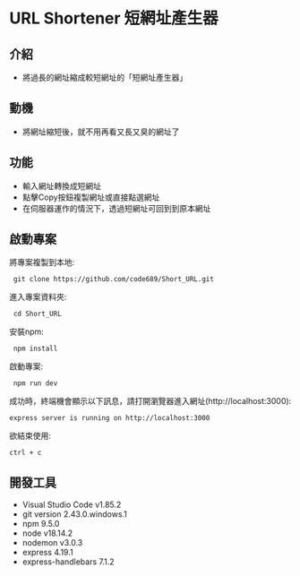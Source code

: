 # URL Shortener 短網址產生器
## 介紹
- 將過長的網址縮成較短網址的「短網址產生器」

## 動機
- 將網址縮短後，就不用再看又長又臭的網址了

## 功能
- 輸入網址轉換成短網址
- 點擊Copy按鈕複製網址或直接點選網址
- 在伺服器運作的情況下，透過短網址可回到到原本網址

## 啟動專案
將專案複製到本地:
```
 git clone https://github.com/code689/Short_URL.git
```
進入專案資料夾:
```
 cd Short_URL
```
安裝npm:
```
 npm install
```
啟動專案:
```
 npm run dev
```

成功時，終端機會顯示以下訊息，請打開瀏覽器進入網址(http://localhost:3000):
```
express server is running on http://localhost:3000
```

欲結束使用:
```
ctrl + c
```

## 開發工具

* Visual Studio Code v1.85.2
* git version 2.43.0.windows.1
* npm 9.5.0
* node v18.14.2
* nodemon v3.0.3
* express 4.19.1
* express-handlebars 7.1.2
